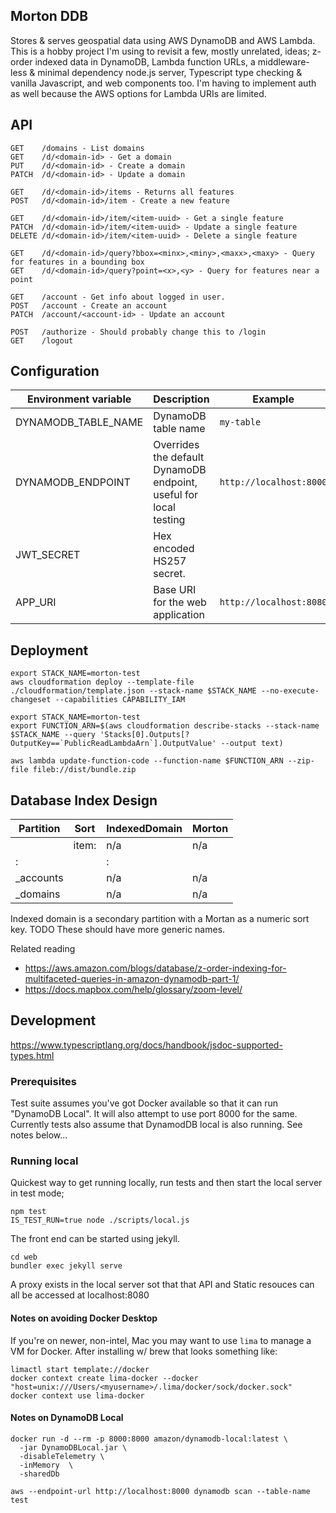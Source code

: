 ## Morton DDB

Stores & serves geospatial data using AWS DynamoDB and AWS Lambda. This is a hobby project I'm using to revisit a few, mostly unrelated, ideas; z-order indexed data in DynamoDB, Lambda function URLs, a middleware-less & minimal dependency node.js server, Typescript type checking & vanilla Javascript, and web components too. I'm having to implement auth as well because the AWS options for Lambda URIs are limited.

## API

```
GET    /domains - List domains
GET    /d/<domain-id> - Get a domain
PUT    /d/<domain-id> - Create a domain
PATCH  /d/<domain-id> - Update a domain

GET    /d/<domain-id>/items - Returns all features
POST   /d/<domain-id>/item - Create a new feature

GET    /d/<domain-id>/item/<item-uuid> - Get a single feature
PATCH  /d/<domain-id>/item/<item-uuid> - Update a single feature
DELETE /d/<domain-id>/item/<item-uuid> - Delete a single feature

GET    /d/<domain-id>/query?bbox=<minx>,<miny>,<maxx>,<maxy> - Query for features in a bounding box
GET    /d/<domain-id>/query?point=<x>,<y> - Query for features near a point

GET    /account - Get info about logged in user.
POST   /account - Create an account
PATCH  /account/<account-id> - Update an account

POST   /authorize - Should probably change this to /login
GET    /logout
```

## Configuration

| Environment variable | Description                                                       | Example                 |
| -------------------- | ----------------------------------------------------------------- | ----------------------- |
| DYNAMODB_TABLE_NAME  | DynamoDB table name                                               | `my-table`              |
| DYNAMODB_ENDPOINT    | Overrides the default DynamoDB endpoint, useful for local testing | `http://localhost:8000` |
| JWT_SECRET           | Hex encoded HS257 secret.                                         |                         |
| APP_URI              | Base URI for the web application                                  | `http://localhost:8080` |

## Deployment

```
export STACK_NAME=morton-test
aws cloudformation deploy --template-file ./cloudformation/template.json --stack-name $STACK_NAME --no-execute-changeset --capabilities CAPABILITY_IAM

export STACK_NAME=morton-test
export FUNCTION_ARN=$(aws cloudformation describe-stacks --stack-name $STACK_NAME --query 'Stacks[0].Outputs[?OutputKey==`PublicReadLambdaArn`].OutputValue' --output text)

aws lambda update-function-code --function-name $FUNCTION_ARN --zip-file fileb://dist/bundle.zip
```

## Database Index Design

| Partition           | Sort          | IndexedDomain     | Morton    |
| ------------------- | ------------- | ----------------- | --------- |
| <domainId>          | item:<itemid> | n/a               | n/a       |
| <domainId>:<itemId> | <morton>      | <domainId>:<zoom> | <integer> |
| \_accounts          | <accountId>   | n/a               | n/a       |
| \_domains           | <domainId>    | n/a               | n/a       |

Indexed domain is a secondary partition with a Mortan as a numeric sort key.
TODO These should have more generic names.

Related reading

- https://aws.amazon.com/blogs/database/z-order-indexing-for-multifaceted-queries-in-amazon-dynamodb-part-1/
- https://docs.mapbox.com/help/glossary/zoom-level/

## Development

https://www.typescriptlang.org/docs/handbook/jsdoc-supported-types.html

### Prerequisites

Test suite assumes you've got Docker available so that it can run "DynamoDB Local". It will also attempt to use port 8000 for the same. Currently tests also assume that DynamodDB local is also running. See notes below...

### Running local

Quickest way to get running locally, run tests and then start the local server
in test mode;

```
npm test
IS_TEST_RUN=true node ./scripts/local.js
```

The front end can be started using jekyll.

```
cd web
bundler exec jekyll serve
```

A proxy exists in the local server sot that that API and Static resouces can all be accessed at localhost:8080

#### Notes on avoiding Docker Desktop

If you're on newer, non-intel, Mac you may want to use `lima` to manage a VM for Docker. After installing w/ brew that looks something like:

```
limactl start template://docker
docker context create lima-docker --docker "host=unix:///Users/<myusername>/.lima/docker/sock/docker.sock"
docker context use lima-docker
```

#### Notes on DynamoDB Local

```
docker run -d --rm -p 8000:8000 amazon/dynamodb-local:latest \
  -jar DynamoDBLocal.jar \
  -disableTelemetry \
  -inMemory  \
  -sharedDb
```

`aws --endpoint-url http://localhost:8000 dynamodb scan --table-name test`
